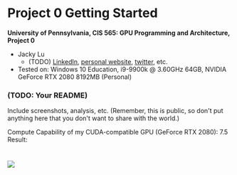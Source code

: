 Project 0 Getting Started
====================

**University of Pennsylvania, CIS 565: GPU Programming and Architecture, Project 0**

* Jacky Lu
  * (TODO) [LinkedIn](), [personal website](), [twitter](), etc.
* Tested on: Windows 10 Education, i9-9900k @ 3.60GHz 64GB, NVIDIA GeForce RTX 2080 8192MB (Personal)

### (TODO: Your README)

Include screenshots, analysis, etc. (Remember, this is public, so don't put
anything here that you don't want to share with the world.)

Compute Capability of my CUDA-compatible GPU (GeForce RTX 2080): 7.5
Result:
# ![](images/example.png)
